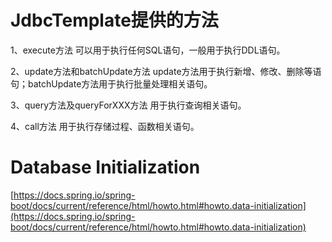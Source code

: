 # JdbcTemplate提供的方法

1、execute方法 可以用于执行任何SQL语句，一般用于执行DDL语句。

2、update方法和batchUpdate方法 update方法用于执行新增、修改、删除等语句；batchUpdate方法用于执行批量处理相关语句。

3、query方法及queryForXXX方法 用于执行查询相关语句。

4、call方法 用于执行存储过程、函数相关语句。

# Database Initialization

[https://docs.spring.io/spring-boot/docs/current/reference/html/howto.html#howto.data-initialization](https://docs.spring.io/spring-boot/docs/current/reference/html/howto.html#howto.data-initialization)